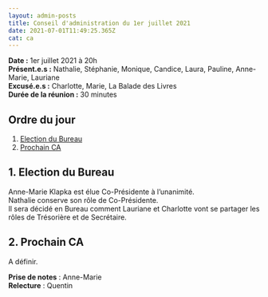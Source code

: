 ```yaml
---
layout: admin-posts
title: Conseil d'administration du 1er juillet 2021
date: 2021-07-01T11:49:25.365Z
cat: ca
---
```

**Date :** 1er juillet 2021 à 20h  
**Présent.e.s :** Nathalie, Stéphanie, Monique, Candice, Laura, Pauline, Anne-Marie, Lauriane  
**Excusé.e.s :** Charlotte, Marie, La Balade des Livres   
**Durée de la réunion :** 30 minutes  

## Ordre du jour

1. [Election du Bureau](#un)
8. [Prochain CA](#rdv)

## <a href="#un"></a> 1\. Election du Bureau

Anne-Marie Klapka est élue Co-Présidente à l’unanimité.  
Nathalie conserve son rôle de Co-Présidente.   
Il sera décidé en Bureau comment Lauriane et Charlotte vont se partager les rôles de Trésorière et de Secrétaire.

## <a href="#rdv"></a> 2\. Prochain CA

A définir.

**Prise de notes** : Anne-Marie   
**Relecture** : Quentin